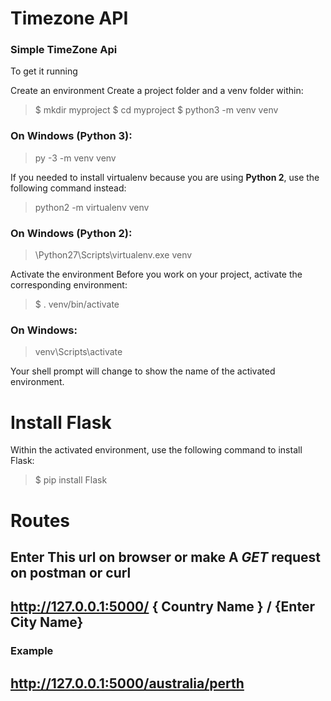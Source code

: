 # Timezone API
### Simple TimeZone Api


To get it running 

Create an environment
Create a project folder and a venv folder within:

>$ mkdir myproject
>$ cd myproject
>$ python3 -m venv venv

### On Windows (Python 3):

> py -3 -m venv venv

If you needed to install virtualenv because you are using **Python 2**, use the following command instead:

> python2 -m virtualenv venv

### On Windows (Python 2):
> \Python27\Scripts\virtualenv.exe venv

Activate the environment
Before you work on your project, activate the corresponding environment:

>$ . venv/bin/activate

### On Windows:
> venv\Scripts\activate

Your shell prompt will change to show the name of the activated environment.

# Install Flask

Within the activated environment, use the following command to install Flask:
>$ pip install Flask


# Routes
## Enter This url on browser or make A ***GET*** request on postman or curl 
## http://127.0.0.1:5000/ { Country Name } / {Enter City Name}
### Example
## http://127.0.0.1:5000/australia/perth

